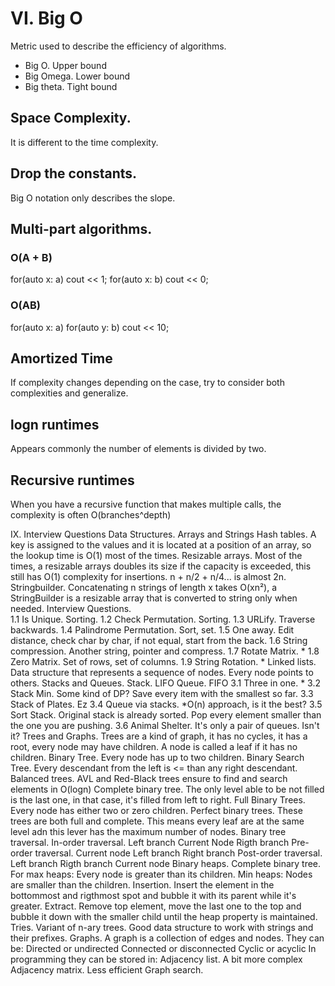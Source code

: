 # VI. Big O
Metric used to describe the efficiency of algorithms.
- Big O. Upper bound
- Big Omega. Lower bound
- Big theta. Tight bound
## Space Complexity.
It is different to the time complexity.
## Drop the constants.
Big O notation only describes the slope.
## Multi-part algorithms.
### O(A + B)
for(auto x: a) cout << 1;
  for(auto x: b) cout << 0;
### O(AB) 
for(auto x: a) 
  for(auto y: b) 
    cout << 10;
## Amortized Time
  If complexity changes depending on the case, try to consider both complexities and generalize.
## logn runtimes
  Appears commonly the number of elements is divided by two.
## Recursive runtimes
  When you have a recursive function that makes multiple calls, the complexity is often O(branches^depth)

IX. Interview Questions
  Data Structures.
    Arrays and Strings
      Hash tables.
        A key is assigned to the values and it is located at a position of an array, so the lookup time is O(1) most of the times.
      Resizable arrays. 
        Most of the times, a resizable arrays doubles its size if the capacity is exceeded, this still has O(1) complexity for insertions. n + n/2 + n/4... is almost 2n.
      Stringbuilder.
        Concatenating n strings of length x takes O(xn²), a StringBuilder is a resizable array that is converted to string only when needed.
      Interview Questions.     
        1.1 Is Unique. Sorting.
        1.2 Check Permutation. Sorting.
        1.3 URLify. Traverse backwards.
        1.4 Palindrome Permutation. Sort, set.
        1.5 One away. Edit distance, check char by char, if not equal, start from the back.
        1.6 String compression. Another string, pointer and compress.
        1.7 Rotate Matrix. *
        1.8 Zero Matrix. Set of rows, set of columns.
        1.9 String Rotation. *
    Linked lists.
      Data structure that represents a sequence of nodes. Every node points to others.
    Stacks and Queues.
      Stack. LIFO
      Queue. FIFO
	3.1 Three in one. *
	3.2 Stack Min. Some kind of DP? Save every item with the smallest so far.
	3.3 Stack of Plates. Ez
	3.4 Queue via stacks. *O(n) approach, is it the best?
	3.5 Sort Stack. Original stack is already sorted. Pop every element smaller than the one you are pushing.
	3.6 Animal Shelter. It's only a pair of queues. Isn't it?
    Trees and Graphs.
      Trees are a kind of graph, it has no cycles, it has a root, every node may have children.
      A node is called a leaf if it has no children.
      Binary Tree.
	Every node has up to two children.
	Binary Search Tree.
	  Every descendant from the left is <= than any right descendant.
	Balanced trees.
	  AVL and Red-Black trees ensure to find and search elements in O(logn)
	Complete binary tree.
	  The only level able to be not filled is the last one, in that case, it's filled from left to right.
	Full Binary Trees.
	  Every node has either two or zero children.
	Perfect binary trees.
	  These trees are both full and complete. This means every leaf are at the same level adn this lever has the maximum number of nodes.
	Binary tree traversal.
	  In-order traversal.
	    Left branch
	    Current Node
	    Rigth branch
	  Pre-order traversal.
	    Current node
	    Left branch
	    Right branch
	  Post-order traversal.
	    Left branch
	    Rigth branch
	    Current node
	Binary heaps.
	  Complete binary tree.
	  For max heaps: Every node is greater than its children.
	  Min heaps: Nodes are smaller than the children.
	  Insertion.
	    Insert the element in the bottommost and rigthmost spot and bubble it with its parent while it's greater.
	  Extract.
	    Remove top element, move the last one to the top and bubble it down with the smaller child until the heap property is maintained.
      Tries.
	Variant of n-ary trees. Good data structure to work with strings and their prefixes.
    Graphs.
      A graph is a collection of edges and nodes.
      They can be:
	Directed or undirected
	Connected or disconnected 
	Cyclic or acyclic
      In programming they can be stored in:
	Adjacency list. A bit more complex
	Adjacency matrix. Less efficient
      Graph search.
	

	
